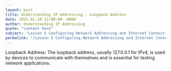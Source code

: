 ```yaml
---
layout: post
title: Understanding IP Addressing - Loopback Address
date: 2025-01-10 12:00:00 -0000
author: Understanding IP Addressing
quote: "content here"
subject: "Lesson 5 Configuring Network Addressing and Internet Connections"
permalink: "/Lesson 5 Configuring Network Addressing and Internet Connections/Understanding IP Addressing/Understanding IP Addressing - Loopback Address"
---
```


Loopback Address: The loopback address, usually 127.0.0.1 for IPv4, is used by devices to communicate with themselves and is essential for testing network applications.
